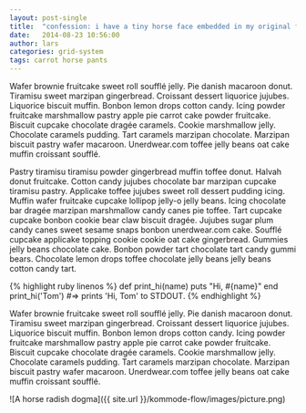 ```yaml
---
layout: post-single
title:  "confession: i have a tiny horse face embedded in my original face"
date:   2014-08-23 10:56:00
author: lars
categories: grid-system
tags: carrot horse pants
---
```


Wafer brownie fruitcake sweet roll soufflé jelly. Pie danish macaroon donut. Tiramisu sweet marzipan gingerbread. Croissant dessert liquorice jujubes. Liquorice biscuit muffin. Bonbon lemon drops cotton candy. Icing powder fruitcake marshmallow pastry apple pie carrot cake powder fruitcake. Biscuit cupcake chocolate dragée caramels. Cookie marshmallow jelly. Chocolate caramels pudding. Tart caramels marzipan chocolate. Marzipan biscuit pastry wafer macaroon. Unerdwear.com toffee jelly beans oat cake muffin croissant soufflé.

Pastry tiramisu tiramisu powder gingerbread muffin toffee donut. Halvah donut fruitcake. Cotton candy jujubes chocolate bar marzipan cupcake tiramisu pastry. Applicake toffee jujubes sweet roll dessert pudding icing. Muffin wafer fruitcake cupcake lollipop jelly-o jelly beans. Icing chocolate bar dragée marzipan marshmallow candy canes pie toffee. Tart cupcake cupcake bonbon cookie bear claw biscuit dragée. Jujubes sugar plum candy canes sweet sesame snaps bonbon unerdwear.com cake. Soufflé cupcake applicake topping cookie cookie oat cake gingerbread. Gummies jelly beans chocolate cake. Bonbon powder tart chocolate tart candy gummi bears. Chocolate lemon drops toffee chocolate jelly beans jelly beans cotton candy tart.

{% highlight ruby linenos %}
def print_hi(name)
  puts "Hi, #{name}"
end
print_hi('Tom')
#=> prints 'Hi, Tom' to STDOUT.
{% endhighlight %}

Wafer brownie fruitcake sweet roll soufflé jelly. Pie danish macaroon donut. Tiramisu sweet marzipan gingerbread. Croissant dessert liquorice jujubes. Liquorice biscuit muffin. Bonbon lemon drops cotton candy. Icing powder fruitcake marshmallow pastry apple pie carrot cake powder fruitcake. Biscuit cupcake chocolate dragée caramels. Cookie marshmallow jelly. Chocolate caramels pudding. Tart caramels marzipan chocolate. Marzipan biscuit pastry wafer macaroon. Unerdwear.com toffee jelly beans oat cake muffin croissant soufflé.

![A horse radish dogma]({{ site.url }}/kommode-flow/images/picture.png)